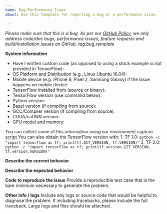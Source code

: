 ```yaml
---
name: Bug/Performance Issue
about: Use this template for reporting a bug or a performance issue.

---
```


<em>Please make sure that this is a bug. As per our [GitHub Policy](https://github.com/tensorflow/tensorflow/blob/master/ISSUES.md), we only address code/doc bugs, performance issues, feature requests and build/installation issues on GitHub. tag:bug_template</em>

**System information**
- Have I written custom code (as opposed to using a stock example script provided in TensorFlow):
- OS Platform and Distribution (e.g., Linux Ubuntu 16.04):
- Mobile device (e.g. iPhone 8, Pixel 2, Samsung Galaxy) if the issue happens on mobile device:
- TensorFlow installed from (source or binary):
- TensorFlow version (use command below):
- Python version:
- Bazel version (if compiling from source):
- GCC/Compiler version (if compiling from source):
- CUDA/cuDNN version:
- GPU model and memory:

You can collect some of this information using our environment capture
[script](https://github.com/tensorflow/tensorflow/tree/master/tools/tf_env_collect.sh)
You can also obtain the TensorFlow version with: 1. TF 1.0: `python -c "import
tensorflow as tf; print(tf.GIT_VERSION, tf.VERSION)"` 2. TF 2.0: `python -c
"import tensorflow as tf; print(tf.version.GIT_VERSION, tf.version.VERSION)"`

**Describe the current behavior**

**Describe the expected behavior**

**Code to reproduce the issue**
Provide a reproducible test case that is the bare minimum necessary to generate the problem.

**Other info / logs**
Include any logs or source code that would be helpful to diagnose the problem. If including tracebacks, please include the full traceback. Large logs and files should be attached.
